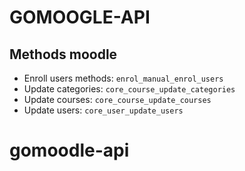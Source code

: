 # GOMOOGLE-API

## Methods moodle

-   Enroll users methods: `enrol_manual_enrol_users`
-   Update categories: `core_course_update_categories`
-   Update courses: `core_course_update_courses`
-   Update users: `core_user_update_users`

# gomoodle-api
